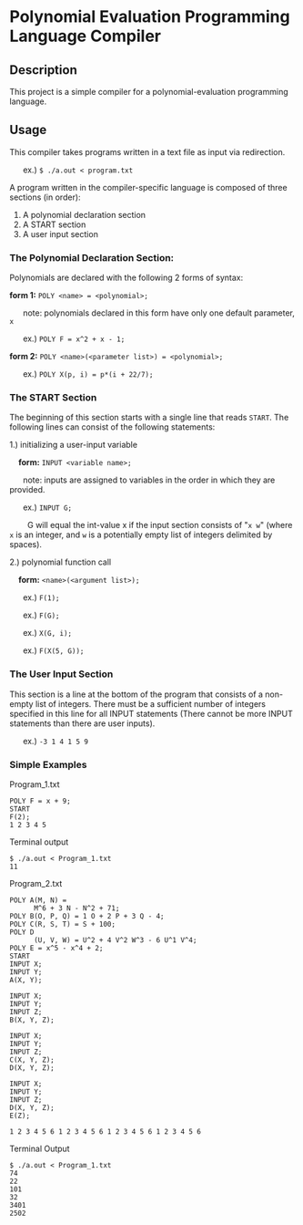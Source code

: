 # Polynomial Evaluation Programming Language Compiler
## Description
This project is a simple compiler for a polynomial-evaluation programming language. 

## Usage
This compiler takes programs written in a text file as input via redirection.

&nbsp;&nbsp;&nbsp;&nbsp;&nbsp;&nbsp;ex.) ```$ ./a.out < program.txt```

A program written in the compiler-specific language is composed of three sections (in order):

1. A polynomial declaration section
2. A START section
3. A user input section

### The Polynomial Declaration Section:
Polynomials are declared with the following 2 forms of syntax:

**form 1:** ```POLY <name> = <polynomial>;```

&nbsp;&nbsp;&nbsp;&nbsp;&nbsp;&nbsp;note: polynomials declared in this form have only one default parameter, ```x```

&nbsp;&nbsp;&nbsp;&nbsp;&nbsp;&nbsp;ex.) ```POLY F = x^2 + x - 1;```

**form 2:** ```POLY <name>(<parameter list>) = <polynomial>;```

&nbsp;&nbsp;&nbsp;&nbsp;&nbsp;&nbsp;ex.) ```POLY X(p, i) = p*(i + 22/7);```
      
### The START Section
The beginning of this section starts with a single line that reads ```START```.
The following lines can consist of the following statements:
  
1.) initializing a user-input variable

&nbsp;&nbsp;&nbsp;&nbsp;**form:** ```INPUT <variable name>;```

&nbsp;&nbsp;&nbsp;&nbsp;&nbsp;&nbsp;note: inputs are assigned to variables in the order in which they are provided.

&nbsp;&nbsp;&nbsp;&nbsp;&nbsp;&nbsp;ex.) ```INPUT G;```

&nbsp;&nbsp;&nbsp;&nbsp;&nbsp;&nbsp;&nbsp;&nbsp;G will equal the int-value x if the input section consists of "```x w```" (where ```x``` is an integer, and ```w``` is a potentially empty list of integers delimited by spaces).

2.) polynomial function call 

&nbsp;&nbsp;&nbsp;&nbsp;**form:** ```<name>(<argument list>);```

&nbsp;&nbsp;&nbsp;&nbsp;&nbsp;&nbsp;ex.) ```F(1);```

&nbsp;&nbsp;&nbsp;&nbsp;&nbsp;&nbsp;ex.) ```F(G);```

&nbsp;&nbsp;&nbsp;&nbsp;&nbsp;&nbsp;ex.) ```X(G, i);```

&nbsp;&nbsp;&nbsp;&nbsp;&nbsp;&nbsp;ex.) ```F(X(5, G));```


### The User Input Section
This section is a line at the bottom of the program that consists of a non-empty list of integers.
There must be a sufficient number of integers specified in this line for all INPUT statements (There cannot be more INPUT statements than there are user inputs).
  
&nbsp;&nbsp;&nbsp;&nbsp;&nbsp;&nbsp;ex.) ```-3 1 4 1 5 9```

### Simple Examples
Program_1.txt
```
POLY F = x + 9;
START
F(2);
1 2 3 4 5
```
Terminal output
```
$ ./a.out < Program_1.txt
11
```  
Program_2.txt
```
POLY A(M, N) =
      M^6 + 3 N - N^2 + 71;
POLY B(O, P, Q) = 1 O + 2 P + 3 Q - 4;
POLY C(R, S, T) = S + 100;
POLY D
      (U, V, W) = U^2 + 4 V^2 W^3 - 6 U^1 V^4;
POLY E = x^5 - x^4 + 2;
START
INPUT X;
INPUT Y;
A(X, Y);

INPUT X;
INPUT Y;
INPUT Z;
B(X, Y, Z);

INPUT X;
INPUT Y;
INPUT Z;
C(X, Y, Z);
D(X, Y, Z);

INPUT X;
INPUT Y;
INPUT Z;
D(X, Y, Z);
E(Z);

1 2 3 4 5 6 1 2 3 4 5 6 1 2 3 4 5 6 1 2 3 4 5 6
```
Terminal Output
```
$ ./a.out < Program_1.txt
74
22
101
32
3401
2502
```
